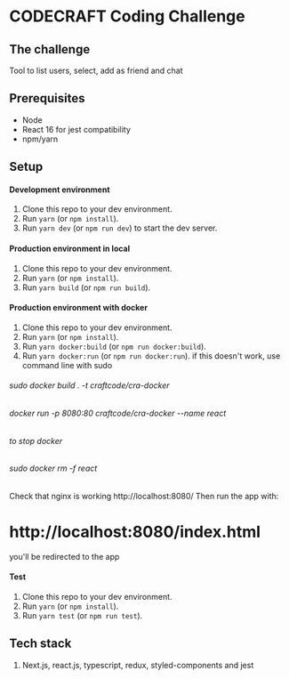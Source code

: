 # CODECRAFT Coding Challenge
## The challenge

Tool to list users, select, add as friend and chat

## Prerequisites
  - Node
  - React 16 for jest compatibility
  - npm/yarn

## Setup
#### Development environment

1. Clone this repo to your dev environment.
2. Run `yarn` (or `npm install`).
3. Run `yarn dev` (or `npm run dev`) to start the dev server.

#### Production environment in local

1. Clone this repo to your dev environment.
2. Run `yarn` (or `npm install`).
3. Run `yarn build` (or `npm run build`).

#### Production environment with docker

1. Clone this repo to your dev environment.
2. Run `yarn` (or `npm install`).
3. Run `yarn docker:build` (or `npm run docker:build`).
3. Run `yarn docker:run` (or `npm run docker:run`).
if this doesn't work, use command line with sudo
###### sudo docker build . -t craftcode/cra-docker
###### docker run -p 8080:80 craftcode/cra-docker --name react
###### to stop docker
###### sudo  docker rm -f react

Check that nginx is working http://localhost:8080/
Then run the app with:
# http://localhost:8080/index.html
you'll be redirected to the app

#### Test

1. Clone this repo to your dev environment.
2. Run `yarn` (or `npm install`).
3. Run `yarn test` (or `npm run test`).

## Tech stack
1. Next.js, react.js, typescript, redux, styled-components and jest

